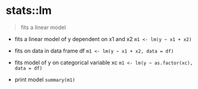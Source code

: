 # stats::lm

> fits a linear model

- fits a linear model of y dependent on x1 and x2
  `m1 <- lm(y ~ x1 + x2)`

- fits on data in data frame df
  `m1 <- lm(y ~ x1 + x2, data = df)`

- fits model of y on categorical variable xc
  `m1 <- lm(y ~ as.factor(xc), data = df)`

- print model
  `summary(m1)`

